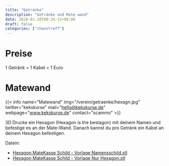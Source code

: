 ```yaml
---
title: "Getränke"
description: "Getränke und Mate wand"
date: 2020-01-28T00:34:13+09:00
draft: false
categories: ["chaostreff"]
---
```


# Preise

1 Getränk = 1 Kabel = 1 Euro

# Matewand
{{< info name="Matewand" img="/verein/getraenke/hexagn.jpg" twitter="kekskurse" mail="hello@kekskurse.de" webpage="www.kekskurse.de" contact="scammo" >}}


3D Drucke ein Hexagon (Hexagon is the bestagon) mit deinem Namen und befestige es an der Mate-Wand. Danach kannst du pro Getränk ein Kabel an deinem Hexagon befestigen.

Datein:
* [Hexagon MateKasse Schild - Vorlage Namensschild.stl](/verein/getraenke/Hexagon%20MateKasse%20Schild%20-%20Vorlage%20Namensschild.stl)
* [Hexagon MateKasse Schild - Vorlage Nur Hexagon.stl](/verein/getraenke/Hexagon%20MateKasse%20Schild%20-%20Vorlage%20Nur%20Hexagon.stl)